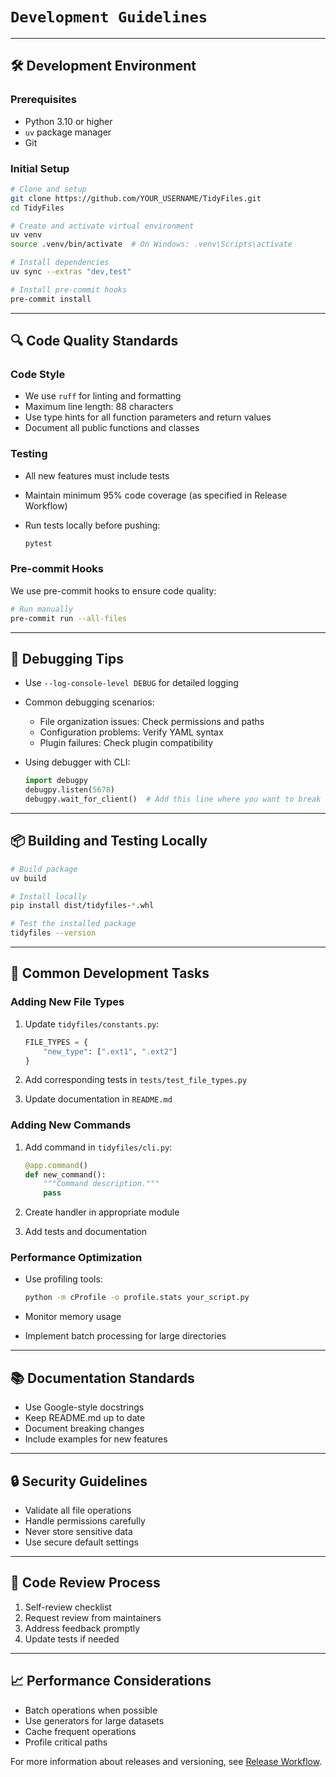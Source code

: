 # `Development Guidelines`

---

## 🛠️ Development Environment

### Prerequisites

- Python 3.10 or higher
- `uv` package manager
- Git

### Initial Setup

```bash
# Clone and setup
git clone https://github.com/YOUR_USERNAME/TidyFiles.git
cd TidyFiles

# Create and activate virtual environment
uv venv
source .venv/bin/activate  # On Windows: .venv\Scripts\activate

# Install dependencies
uv sync --extras "dev,test"

# Install pre-commit hooks
pre-commit install
```

---

## 🔍 Code Quality Standards

### Code Style

- We use `ruff` for linting and formatting
- Maximum line length: 88 characters
- Use type hints for all function parameters and return values
- Document all public functions and classes

### Testing

- All new features must include tests
- Maintain minimum 95% code coverage (as specified in Release Workflow)
- Run tests locally before pushing:

  ```bash
  pytest
  ```

### Pre-commit Hooks

We use pre-commit hooks to ensure code quality:

```bash
# Run manually
pre-commit run --all-files
```

---

## 🐛 Debugging Tips

- Use `--log-console-level DEBUG` for detailed logging
- Common debugging scenarios:
  - File organization issues: Check permissions and paths
  - Configuration problems: Verify YAML syntax
  - Plugin failures: Check plugin compatibility
- Using debugger with CLI:

  ```python
  import debugpy
  debugpy.listen(5678)
  debugpy.wait_for_client()  # Add this line where you want to break
  ```

---

## 📦 Building and Testing Locally

```bash
# Build package
uv build

# Install locally
pip install dist/tidyfiles-*.whl

# Test the installed package
tidyfiles --version
```

---

## 🔄 Common Development Tasks

### Adding New File Types

1. Update `tidyfiles/constants.py`:

   ```python
   FILE_TYPES = {
       "new_type": [".ext1", ".ext2"]
   }
   ```

2. Add corresponding tests in `tests/test_file_types.py`
3. Update documentation in `README.md`

### Adding New Commands

1. Add command in `tidyfiles/cli.py`:

   ```python
   @app.command()
   def new_command():
       """Command description."""
       pass
   ```

2. Create handler in appropriate module
3. Add tests and documentation

### Performance Optimization

- Use profiling tools:

  ```bash
  python -m cProfile -o profile.stats your_script.py
  ```

- Monitor memory usage
- Implement batch processing for large directories

---

## 📚 Documentation Standards

- Use Google-style docstrings
- Keep README.md up to date
- Document breaking changes
- Include examples for new features

---

## 🔒 Security Guidelines

- Validate all file operations
- Handle permissions carefully
- Never store sensitive data
- Use secure default settings

---

## 🤝 Code Review Process

1. Self-review checklist
2. Request review from maintainers
3. Address feedback promptly
4. Update tests if needed

---

## 📈 Performance Considerations

- Batch operations when possible
- Use generators for large datasets
- Cache frequent operations
- Profile critical paths

For more information about releases and versioning, see [Release Workflow](RELEASE_WORKFLOW.md).
